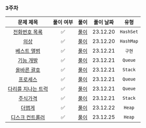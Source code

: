 ### 3주차

|                                     문제 제목                                     |  풀이 여부  |             풀이              |  풀이 날짜   |    유형     | 
|:-----------------------------------------------------------------------------:|:-------:|:---------------------------:|:--------:|:---------:|
|  [전화번호 목록](https://school.programmers.co.kr/learn/courses/30/lessons/42577)   |✅|  [풀이](./Hash_전화번호목록.java)   | 23.12.20 | `HashSet` |
|     [의상](https://school.programmers.co.kr/learn/courses/30/lessons/42578)     |✅|    [풀이](./Hash_의상.java)     | 23.12.20 | `HashMap` |
|   [베스트 앨범](https://school.programmers.co.kr/learn/courses/30/lessons/42579)   |✅|   [풀이](./Hash_베스트앨범.java)   | 23.12.21 |   `구현`    |
|   [기능 개발](https://school.programmers.co.kr/learn/courses/30/lessons/42586)    |✅|   [풀이](./Queue_기능개발.java)   | 23.12.21 |  `Queue`  |
|   [올바른 괄호](https://school.programmers.co.kr/learn/courses/30/lessons/12909)   |✅|  [풀이](./Stack_올바른괄호.java)   | 23.12.21 |  `Stack`  |
|    [프로세스](https://school.programmers.co.kr/learn/courses/30/lessons/42587)    |✅|   [풀이](./Queue_프로세스.java)   | 23.12.21 |  `Queue`  |
| [다리를 지나는 트럭](https://school.programmers.co.kr/learn/courses/30/lessons/42583) |✅| [풀이](./Queue_다리를지나는트럭.java) | 23.12.21 |  `Queue`  |
|    [주식가격](https://school.programmers.co.kr/learn/courses/30/lessons/42584)    |✅|      [풀이](./주식가격.java)      | 23.12.21 |  `Stack`  |
|    [더맵게](https://school.programmers.co.kr/learn/courses/30/lessons/42626)     |✅|      [풀이](./더맵게.java)       | 23.12.22 |  `Heap`   |
|  [디스크 컨트롤러](https://school.programmers.co.kr/learn/courses/30/lessons/42627)  |✅|    [풀이](./디스크컨트롤러.java)     | 23.12.25 |  `Heap`   |
